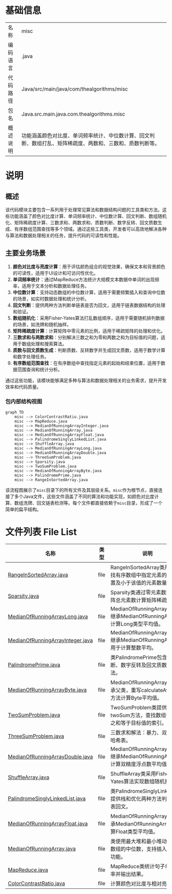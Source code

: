 # 基础信息

|      |      |
|------|------|
| 名称 | misc |
| 编码语言 | .java |
| 代码路径 | Java/src/main/java/com/thealgorithms/misc |
| 包名 | Java.src.main.java.com.thealgorithms.misc |
| 概述说明 | 功能涵盖颜色对比度、单词频率统计、中位数计算、回文判断、数组打乱、矩阵稀疏度、两数和、三数和、质数判断等。 |

# 说明

## 概述
该代码模块主要包含一系列用于处理常见算法和数据结构问题的工具类和方法。这些功能涵盖了颜色对比度计算、单词频率统计、中位数计算、回文判断、数组随机化、矩阵稀疏度计算、三数求和、两数求和、质数判断、数字反转、回文质数生成、有序数组范围查找等多个领域。通过这些工具类，开发者可以高效地解决各种与算法和数据处理相关的任务，提升代码的可读性和性能。

## 主要业务场景
1. **颜色对比度与亮度计算**：用于评估颜色组合的视觉效果，确保文本和背景颜色的可读性，适用于UI设计和可访问性优化。
2. **单词频率统计**：通过MapReduce方法统计大规模文本数据中单词的出现频率，适用于文本分析和数据处理任务。
3. **中位数计算**：支持动态数组的中位数计算，适用于需要频繁插入和查询中位数的场景，如实时数据处理和统计分析。
4. **回文判断**：提供两种方法判断单链表是否为回文，适用于链表数据结构的处理和验证。
5. **数组随机化**：采用Fisher-Yates算法打乱数组顺序，适用于需要随机排列数据的场景，如洗牌和随机抽样。
6. **矩阵稀疏度计算**：计算矩阵中零元素的比例，适用于稀疏矩阵的处理和优化。
7. **三数求和与两数求和**：分别解决三数之和为零和两数之和为目标值的问题，适用于数组处理和搜索算法。
8. **质数与回文质数生成**：判断质数、反转数字并生成回文质数，适用于数学计算和数字处理任务。
9. **有序数组范围查找**：在有序数组中查找指定元素的起始和结束位置，适用于数据范围查询和统计分析。

通过这些功能，该模块能够满足多种与算法和数据处理相关的业务需求，提升开发效率和代码质量。


### 包内部结构视图

```mermaid
graph TD
    misc --> ColorContrastRatio.java
    misc --> MapReduce.java
    misc --> MedianOfRunningArrayInteger.java
    misc --> MedianOfRunningArray.java
    misc --> MedianOfRunningArrayFloat.java
    misc --> PalindromeSinglyLinkedList.java
    misc --> ShuffleArray.java
    misc --> MedianOfRunningArrayLong.java
    misc --> MedianOfRunningArrayDouble.java
    misc --> ThreeSumProblem.java
    misc --> Sparsity.java
    misc --> TwoSumProblem.java
    misc --> MedianOfRunningArrayByte.java
    misc --> PalindromePrime.java
    misc --> RangeInSortedArray.java
```

该流程图展示了`misc`目录下的所有文件及其层级关系。`misc`作为根节点，直接连接了多个Java文件，这些文件涵盖了不同的算法和功能实现，如颜色对比度计算、数组洗牌、回文链表检测等。每个文件都直接依赖于`misc`目录，形成了一个简单的扁平结构。

# 文件列表 File List

| 名称   | 类型  | 说明 |
|-------|------|-------------|
| [RangeInSortedArray.java](RangeInSortedArray.md) | file | RangeInSortedArray类用于查找有序数组中指定元素的起止位置及小于该值的元素数量。 |
| [Sparsity.java](Sparsity.md) | file | Sparsity类通过零元素数除以矩阵总元素数计算矩阵稀疏度。 |
| [MedianOfRunningArrayLong.java](MedianOfRunningArrayLong.md) | file | MedianOfRunningArrayLong继承MedianOfRunningArray，计算Long类型平均值。 |
| [MedianOfRunningArrayInteger.java](MedianOfRunningArrayInteger.md) | file | MedianOfRunningArrayInteger继承MedianOfRunningArray，用于计算整数平均。 |
| [PalindromePrime.java](PalindromePrime.md) | file | 类PalindromePrime包含质数判断、数字反转及回文质数生成方法。 |
| [MedianOfRunningArrayByte.java](MedianOfRunningArrayByte.md) | file | MedianOfRunningArrayByte继承父类，重写calculateAverage方法计算Byte平均值。 |
| [TwoSumProblem.java](TwoSumProblem.md) | file | TwoSumProblem类提供twoSum方法，查找数组中两数之和等于目标值的索引。 |
| [ThreeSumProblem.java](ThreeSumProblem.md) | file | 三数求和解法：暴力、双指针、哈希表。 |
| [MedianOfRunningArrayDouble.java](MedianOfRunningArrayDouble.md) | file | MedianOfRunningArrayDouble继承MedianOfRunningArray，计算双精度浮点数平均值。 |
| [ShuffleArray.java](ShuffleArray.md) | file | ShuffleArray类采用Fisher-Yates算法实现数组随机打乱。 |
| [PalindromeSinglyLinkedList.java](PalindromeSinglyLinkedList.md) | file | 类PalindromeSinglyLinkedList提供栈和优化两种方法判断单链表回文。 |
| [MedianOfRunningArrayFloat.java](MedianOfRunningArrayFloat.md) | file | MedianOfRunningArrayFloat继承MedianOfRunningArray，计算Float类型平均值。 |
| [MedianOfRunningArray.java](MedianOfRunningArray.md) | file | 类使用最大堆和最小堆动态计算数组的中位数，支持插入和获取功能。 |
| [MapReduce.java](MapReduce.md) | file | MapReduce类统计句子单词频率并输出结果。 |
| [ColorContrastRatio.java](ColorContrastRatio.md) | file | 计算颜色对比度与相对亮度。 |


